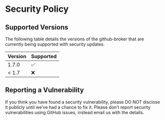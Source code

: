 # Security Policy

## Supported Versions

The following table details the versions of the github-broker that are currently being supported with security updates.

| Version | Supported          |
|---------| ------------------ |
| 1.7.0   | :white_check_mark: |
| < 1.7   | :x:                |

## Reporting a Vulnerability

If you think you have found a security vulnerability, please DO NOT disclose it publicly until we’ve had a chance to fix it.
Please don’t report security vulnerabilities using GitHub issues, instead email us with the details.
